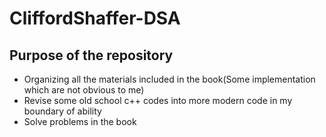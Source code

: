 # CliffordShaffer-DSA
## Purpose of the repository
- Organizing all the materials included in the book(Some implementation which are not obvious to me)
- Revise some old school c++ codes into more modern code in my boundary of ability
- Solve problems in the book
